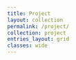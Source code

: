 ```yaml
---
title: Project
layout: collection
permalink: /project/
collection: project
entries_layout: grid
classes: wide
---
```

